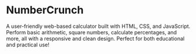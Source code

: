 # NumberCrunch
A user-friendly web-based calculator built with HTML, CSS, and JavaScript. Perform basic arithmetic, square numbers, calculate percentages, and more, all with a responsive and clean design. Perfect for both educational and practical use!
